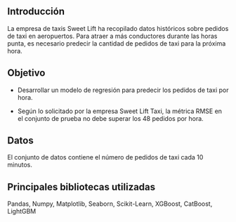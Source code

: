 ## Introducción

La empresa de taxis Sweet Lift ha recopilado datos históricos sobre pedidos de taxi en aeropuertos. Para atraer a más conductores durante las horas punta, es necesario predecir la cantidad de pedidos de taxi para la próxima hora.

## Objetivo

- Desarrollar un modelo de regresión para predecir los pedidos de taxi por hora.

- Según lo solicitado por la empresa Sweet Lift Taxi, la métrica RMSE en el conjunto de prueba no debe superar los 48 pedidos por hora.

## Datos

El conjunto de datos contiene el número de pedidos de taxi cada 10 minutos.

## Principales bibliotecas utilizadas

Pandas, Numpy, Matplotlib, Seaborn, Scikit-Learn, XGBoost, CatBoost, LightGBM